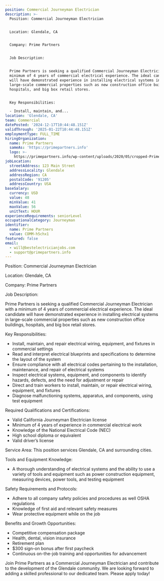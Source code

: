 ```yaml
---
position: Commercial Journeyman Electrician
description: >-
  Position: Commercial Journeyman Electrician


  Location: Glendale, CA


  Company: Prime Partners


  Job Description:


  Prime Partners is seeking a qualified Commercial Journeyman Electrician with a
  minimum of 4 years of commercial electrical experience. The ideal candidate
  will have demonstrated experience in installing electrical systems in
  large-scale commercial properties such as new construction office buildings,
  hospitals, and big box retail stores. 


  Key Responsibilities:

  - Install, maintain, and...
location: 'Glendale, CA'
team: Commercial
datePosted: '2024-12-17T10:44:48.151Z'
validThrough: '2025-01-22T10:44:48.151Z'
employmentType: FULL_TIME
hiringOrganization:
  name: Prime Partners
  sameAs: 'https://primepartners.info'
  logo: >-
    https://primepartners.info/wp-content/uploads/2020/05/cropped-Prime-Partners-Logo-NO-BG-1-1.png
jobLocation:
  streetAddress: 123 Main Street
  addressLocality: Glendale
  addressRegion: CA
  postalCode: '91205'
  addressCountry: USA
baseSalary:
  currency: USD
  value: 48
  minValue: 41
  maxValue: 56
  unitText: HOUR
experienceRequirements: seniorLevel
occupationalCategory: Journeyman
identifier:
  name: Prime Partners
  value: COMM-h5chx1
featured: false
email:
  - will@bestelectricianjobs.com
  - support@primepartners.info
---
```




Position: Commercial Journeyman Electrician

Location: Glendale, CA

Company: Prime Partners

Job Description:

Prime Partners is seeking a qualified Commercial Journeyman Electrician with a minimum of 4 years of commercial electrical experience. The ideal candidate will have demonstrated experience in installing electrical systems in large-scale commercial properties such as new construction office buildings, hospitals, and big box retail stores. 

Key Responsibilities:
- Install, maintain, and repair electrical wiring, equipment, and fixtures in commercial settings
- Read and interpret electrical blueprints and specifications to determine the layout of the system
- Ensure compliance with all electrical codes pertaining to the installation, maintenance, and repair of electrical systems
- Inspect electrical systems, equipment, and components to identify hazards, defects, and the need for adjustment or repair
- Direct and train workers to install, maintain, or repair electrical wiring, equipment, and fixtures
- Diagnose malfunctioning systems, apparatus, and components, using test equipment

Required Qualifications and Certifications:
- Valid California Journeyman Electrician license
- Minimum of 4 years of experience in commercial electrical work
- Knowledge of the National Electrical Code (NEC)
- High school diploma or equivalent 
- Valid driver’s license

Service Area:
This position services Glendale, CA and surrounding cities.

Tools and Equipment Knowledge:
- A thorough understanding of electrical systems and the ability to use a variety of tools and equipment such as power construction equipment, measuring devices, power tools, and testing equipment

Safety Requirements and Protocols:
- Adhere to all company safety policies and procedures as well OSHA regulations
- Knowledge of first aid and relevant safety measures
- Wear protective equipment while on the job

Benefits and Growth Opportunities:
- Competitive compensation package
- Health, dental, vision insurance
- Retirement plan
- $300 sign-on bonus after first paycheck
- Continuous on-the-job training and opportunities for advancement

Join Prime Partners as a Commercial Journeyman Electrician and contribute to the development of the Glendale community. We are looking forward to adding a skilled professional to our dedicated team. Please apply today!
